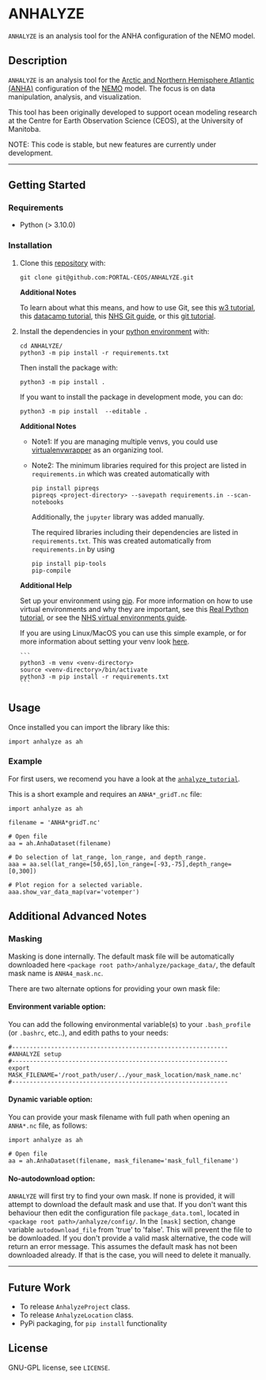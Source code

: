 # ANHALYZE

`ANHALYZE` is an analysis tool for the ANHA configuration of the NEMO model.

## Description

`ANHALYZE` is an analysis tool for the 
[Arctic and Northern Hemisphere Atlantic (ANHA)](https://canadian-nemo-ocean-modelling-forum-commuity-of-practice.readthedocs.io/en/latest/Institutions/UofA/Configurations/ANHA4/index.html) 
configuration of the [NEMO](https://www.nemo-ocean.eu/) model. The focus is on data manipulation, analysis, and visualization. 

This tool has been originally developed to support ocean modeling research at the 
Centre for Earth Observation Science (CEOS), at the University of Manitoba. 

NOTE: This code is stable, but new features are currently under development.



-----
## Getting Started

### Requirements

* Python (> 3.10.0)


### Installation

1. Clone this [repository](https://github.com/PORTAL-CEOS/ANHALYZE) with: 

    ```
    git clone git@github.com:PORTAL-CEOS/ANHALYZE.git
    ```

    **Additional Notes**

    To learn about what this means, and how to use Git, see 
    this [w3 tutorial](https://www.w3schools.com/git/default.asp?remote=github),    
    this [datacamp tutorial](https://www.datacamp.com/blog/how-to-learn-git),
    this [NHS Git guide](https://nhsdigital.github.io/rap-community-of-practice/training_resources/git/using-git-collaboratively/),
    or this [git tutorial](https://git-scm.com/docs/gittutorial).


2. Install the dependencies in your [python environment](https://docs.python.org/3/library/venv.html) with:
    ```
    cd ANHALYZE/
    python3 -m pip install -r requirements.txt
    ```
   
    Then install the package with:
    ```
    python3 -m pip install .
    ```
    
    If you want to install the package in development mode, you can do:
    ```
    python3 -m pip install  --editable .
    ```

    **Additional Notes**

    - Note1: If you are managing multiple venvs, you could use 
    [virtualenvwrapper](https://virtualenvwrapper.readthedocs.io/en/latest/) as an organizing tool.
    - Note2: The minimum libraries required for this project are listed in `requirements.in` which was created
    automatically with
       ```
       pip install pipreqs
       pipreqs <project-directory> --savepath requirements.in --scan-notebooks    
       ```   
       Additionally, the `jupyter` library was added manually. 
   
       The required libraries including their dependencies are listed in `requirements.txt`.
       This was created automatically from `requirements.in` by using
       ```
       pip install pip-tools
       pip-compile    
       ```

    **Additional Help**

    Set up your environment using [pip](https://pypi.org/project/pip/).
    For more information on how to use virtual environments and why they are important, 
    see this [Real Python tutorial](https://realpython.com/python-virtual-environments-a-primer/), or 
    see the [NHS virtual environments guide](https://nhsdigital.github.io/rap-community-of-practice/training_resources/python/virtual-environments/why-use-virtual-environments/).

    If you are using Linux/MacOS you can use this simple example, 
    or for more information about setting your venv look [here](https://nhsdigital.github.io/rap-community-of-practice/training_resources/python/virtual-environments/venv/).

       ```
       python3 -m venv <venv-directory>
       source <venv-directory>/bin/activate
       python3 -m pip install -r requirements.txt 
       ```


## Usage

Once installed you can import the library like this:

```
import anhalyze as ah
```

### Example 

For first users, we recomend you have a look at the [`anhalyze_tutorial`](https://github.com/PORTAL-CEOS/ANHALYZE/blob/plotting_dev/anhalyze/tutorials/anhalyze_tutorial.ipynb).

This is a short example and requires an `ANHA*_gridT.nc` file:

```
import anhalyze as ah

filename = 'ANHA*gridT.nc'

# Open file
aa = ah.AnhaDataset(filename)

# Do selection of lat_range, lon_range, and depth_range.
aaa = aa.sel(lat_range=[50,65],lon_range=[-93,-75],depth_range=[0,300])

# Plot region for a selected variable.
aaa.show_var_data_map(var='votemper')
``` 

## Additional Advanced Notes

### Masking

Masking is done internally. The default mask file will be automatically 
downloaded here `<package root path>/anhalyze/package_data/`,
the default mask name is `ANHA4_mask.nc`.

There are two alternate options for providing your own mask file:
 
#### Environment variable option:

You can add the following environmental variable(s) to your `.bash_profile` (or `.bashrc`, etc..), 
and edith paths to your needs:
``` 
#------------------------------------------------------------- 
#ANHALYZE setup
#-------------------------------------------------------------
export MASK_FILENAME='/root_path/user/../your_mask_location/mask_name.nc'
#-------------------------------------------------------------
```

#### Dynamic variable option:

You can provide your mask filename with full path when opening
an `ANHA*.nc` file, as follows:

```
import anhalyze as ah

# Open file
aa = ah.AnhaDataset(filename, mask_filename='mask_full_filename')
```

#### No-autodownload option:

`ANHALYZE` will first try to find your own mask. If none is provided, 
it will attempt to download the default mask and use that.
If you don't want this behaviour then edit the configuration file  `package_data.toml`,
located in `<package root path>/anhalyze/config/`. In the `[mask]` section, change
variable `autodownload_file` from 'true' to 'false'. This will prevent the file to be downloaded.
If you don't provide a valid mask alternative, the code will return an error message.
This assumes the default mask has not been downloaded already. 
If that is the case, you will need to delete it manually. 

-----
## Future Work
    
* To release `AnhalyzeProject` class.
* To release `AnhalyzeLocation` class.
* PyPi packaging, for `pip install` functionality


## License

GNU-GPL license, see `LICENSE`.